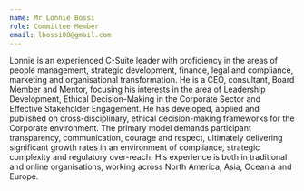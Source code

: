 ```yaml
---
name: Mr Lonnie Bossi
role: Committee Member
email: lbossi08@gmail.com
---
```

Lonnie is an experienced C-Suite leader with proficiency in the areas of people management, strategic development, finance, legal and compliance, marketing and organisational transformation.  He is a CEO, consultant, Board Member and Mentor, focusing his interests in the area of Leadership Development, Ethical Decision-Making in the Corporate Sector and Effective Stakeholder Engagement. He has developed, applied and published on cross-disciplinary, ethical decision-making frameworks for the Corporate environment. The primary model demands participant transparency, communication, courage and respect, ultimately delivering significant growth rates in an environment of compliance, strategic complexity and regulatory over-reach. His experience is both in traditional and online organisations, working across North America, Asia, Oceania and Europe.
